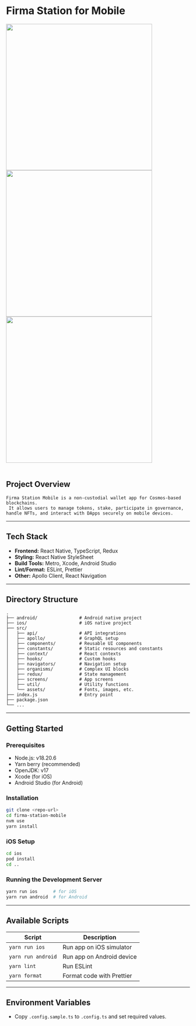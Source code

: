 # Firma Station for Mobile

<div style={{display: flex}}>
<img height="400" src="https://user-images.githubusercontent.com/93243647/
150078237-194c5fd9-ae78-4d3b-bf7c-9b7539758099.png">
<img height="400" src="https://user-images.githubusercontent.com/93243647/
150078250-e5220add-2af0-4a28-a6cb-fe52c98fa414.png">
<img height="400" src="https://user-images.githubusercontent.com/93243647/
150078252-cc64d88f-f33e-47c2-b933-7f48af9b6bc4.png">
<div>
<br/>

## Project Overview

    Firma Station Mobile is a non-custodial wallet app for Cosmos-based blockchains.
     It allows users to manage tokens, stake, participate in governance, handle NFTs, and interact with DApps securely on mobile devices.

---

## Tech Stack

- **Frontend:** React Native, TypeScript, Redux
- **Styling:** React Native StyleSheet
- **Build Tools:** Metro, Xcode, Android Studio
- **Lint/Format:** ESLint, Prettier
- **Other:** Apollo Client, React Navigation

---

## Directory Structure

```
.
├── android/                # Android native project
├── ios/                    # iOS native project
├── src/
│   ├── api/                # API integrations
│   ├── apollo/             # GraphQL setup
│   ├── components/         # Reusable UI components
│   ├── constants/          # Static resources and constants
│   ├── context/            # React contexts
│   ├── hooks/              # Custom hooks
│   ├── navigators/         # Navigation setup
│   ├── organisms/          # Complex UI blocks
│   ├── redux/              # State management
│   ├── screens/            # App screens
│   ├── util/               # Utility functions
│   └── assets/             # Fonts, images, etc.
├── index.js                # Entry point
├── package.json
└── ...
```

---

## Getting Started

### Prerequisites

- Node.js: v18.20.6
- Yarn berry (recommended)
- OpenJDK: v17
- Xcode (for iOS)
- Android Studio (for Android)

### Installation

```bash
git clone <repo-url>
cd firma-station-mobile
nvm use
yarn install
```

### iOS Setup

```bash
cd ios
pod install
cd ..
```

### Running the Development Server

```bash
yarn run ios      # for iOS
yarn run android  # for Android
```

---

## Available Scripts

| Script             | Description               |
| ------------------ | ------------------------- |
| `yarn run ios`     | Run app on iOS simulator  |
| `yarn run android` | Run app on Android device |
| `yarn lint`        | Run ESLint                |
| `yarn format`      | Format code with Prettier |

---

## Environment Variables

- Copy `.config.sample.ts` to `.config.ts` and set required values.
